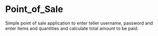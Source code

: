 # Point_of_Sale
Simple point of sale application to enter teller username, password and enter items and quantities and calculate total amount to be paid.

